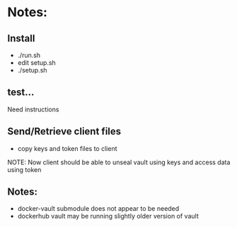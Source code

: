 # Notes:

## Install
- ./run.sh
- edit setup.sh
- ./setup.sh

## test...
Need instructions

## Send/Retrieve client files
- copy keys and token files to client

NOTE: Now client should be able to unseal vault using keys 
and access data using token

## Notes:
- docker-vault submodule does not appear to be needed
- dockerhub vault may be running slightly older version of vault
